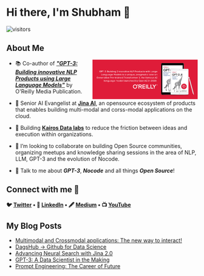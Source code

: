 <h1> Hi there, I'm Shubham 👋 </h1>
<p align='center'>

![visitors](https://visitor-badge.glitch.me/badge?page_id=Shubhamsaboo.Shubhamsaboo)

<h2> About Me </h2>

<img width="55%" align="right" alt="Github" src="bg_book.png"/>

- 📚 Co-author of _**["GPT-3: Building innovative NLP Products using Large Language Models"](https://www.amazon.com/GPT-3-Building-Innovative-Products-Language/dp/1098113624/ref=sr_1_12?crid=1X2IQ2BDCJ6Y7&keywords=gpt3&qid=1649507805&sprefix=%2Caps%2C777&sr=8-12)**_ by O'Reilly Media Publication.

- 🚀 Senior AI Evangelist at **[Jina AI](https://github.com/jina-ai/jina)**, an opensource ecosystem of products that enables building multi-modal and corss-modal applications on the cloud.

- 🔭 Building **[Kairos Data labs](https://www.linkedin.com/company/kairos-data-labs)** to reduce the friction between ideas and execution within organizations.

- 🌱 I’m looking to collaborate on building Open Source communities, organizing meetups and knowledge sharing sessions in the area of NLP, LLM, GPT-3 and the evolution of Nocode.

- 💬 Talk to me about **_GPT-3_**, **_Nocode_** and all things **_Open Source_**! 


<h2> Connect with me 🤝 </h2>
<p align="center">
<strong>

🐦 [Twitter](http://www.twitter.com/Saboo_Shubham_) • 💼 [LinkedIn](https://www.linkedin.com/in/shubhamsaboo/) • 🖋️ [Medium](https://shubhamsaboo111.medium.com/) •  📺 [YouTube](https://www.youtube.com/channel/UCWRXc4CeXy5f0dQdJ2XWliw)

</strong>
</p>

<h2> My Blog Posts </h2>

<!-- BLOG-POST-LIST:START -->
- [Multimodal and Crossmodal applications: The new way to interact!](https://medium.com/jina-ai/multimodal-and-crossmodal-applications-the-new-way-to-interact-d73d3e932990)
- [DagsHub → Github for Data Science](https://pub.towardsai.net/dagshub-github-for-data-science-92e77adbc9a3?source=rss-5a7cdb63bae------2)
- [Advancing Neural Search with Jina 2.0](https://pub.towardsai.net/advancing-neural-search-with-jina-2-0-bb9c12c574c0?source=rss-5a7cdb63bae------2)
- [GPT-3: A Data Scientist in the Making](https://pub.towardsai.net/gpt-3-a-data-scientist-in-making-4e6fe4abe0c4?source=rss-5a7cdb63bae------2)
- [Prompt Engineering: The Career of Future](https://medium.com/nerd-for-tech/prompt-engineering-the-career-of-future-2fb93f90f117?source=rss-5a7cdb63bae------2)
<!-- BLOG-POST-LIST:END -->

